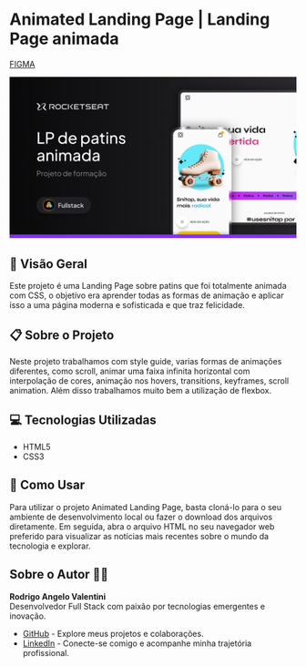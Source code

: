 # Animated Landing Page | Landing Page animada

[FIGMA](https://www.figma.com/design/o7aKkv2B1fsxp2FimC9ObE/LP-de-patins-animada-(Community)?t=uufKEyNQUJRaWBlg-0)

![Thumbnail](https://raw.githubusercontent.com/RodrigoAngeloValentini/mba-fullstack-rocketseat/refs/heads/main/assets/01-fundamentos/fundamentos-06.png)

## 🚀 Visão Geral

Este projeto é uma Landing Page sobre patins que foi totalmente animada com CSS, o objetivo era aprender todas as formas de animação e aplicar isso a uma página moderna e sofisticada e que traz felicidade.

## 📋 Sobre o Projeto

Neste projeto trabalhamos com style guide, varias formas de animações diferentes, como scroll, animar uma faixa infinita horizontal com interpolação de cores, animação nos hovers, transitions, keyframes, scroll animation. Além disso trabalhamos muito bem a utilização de flexbox.

## 💻 Tecnologias Utilizadas

- HTML5
- CSS3

## 📝 Como Usar

Para utilizar o projeto Animated Landing Page, basta cloná-lo para o seu ambiente de desenvolvimento local ou fazer o download dos arquivos diretamente. Em seguida, abra o arquivo HTML no seu navegador web preferido para visualizar as notícias mais recentes sobre o mundo da tecnologia e explorar.

## Sobre o Autor 👨‍💻

**Rodrigo Angelo Valentini**  
Desenvolvedor Full Stack com paixão por tecnologias emergentes e inovação.

- [GitHub](https://github.com/RodrigoAngeloValentini) - Explore meus projetos e colaborações.
- [LinkedIn](https://www.linkedin.com/in/rodrigo-angelo-valentini-b8591058/) - Conecte-se comigo e acompanhe minha trajetória profissional.
